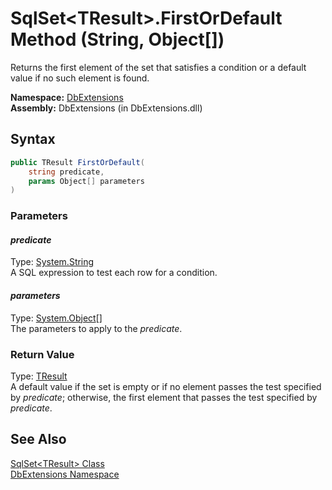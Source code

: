 SqlSet&lt;TResult>.FirstOrDefault Method (String, Object[])
===========================================================
Returns the first element of the set that satisfies a condition or a default value if no such element is found.

**Namespace:** [DbExtensions][1]  
**Assembly:** DbExtensions (in DbExtensions.dll)

Syntax
------

```csharp
public TResult FirstOrDefault(
	string predicate,
	params Object[] parameters
)
```

### Parameters

#### *predicate*
Type: [System.String][2]  
A SQL expression to test each row for a condition.

#### *parameters*
Type: [System.Object][3][]  
The parameters to apply to the *predicate*.

### Return Value
Type: [TResult][4]  
 A default value if the set is empty or if no element passes the test specified by *predicate*; otherwise, the first element that passes the test specified by *predicate*. 

See Also
--------
[SqlSet&lt;TResult> Class][4]  
[DbExtensions Namespace][1]  

[1]: ../README.md
[2]: http://msdn.microsoft.com/en-us/library/s1wwdcbf
[3]: http://msdn.microsoft.com/en-us/library/e5kfa45b
[4]: README.md